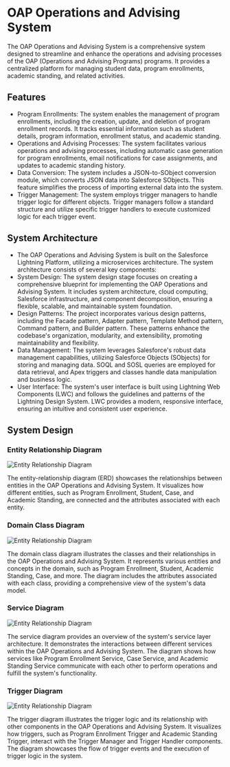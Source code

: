 # OAP Operations and Advising System
The OAP Operations and Advising System is a comprehensive system designed to streamline and enhance the operations and advising processes of the OAP (Operations and Advising Programs) programs. It provides a centralized platform for managing student data, program enrollments, academic standing, and related activities.

## Features
* Program Enrollments: The system enables the management of program enrollments, including the creation, update, and deletion of program enrollment records. It tracks essential information such as student details, program information, enrollment status, and academic standing.
* Operations and Advising Processes: The system facilitates various operations and advising processes, including automatic case generation for program enrollments, email notifications for case assignments, and updates to academic standing history.
* Data Conversion: The system includes a JSON-to-SObject conversion module, which converts JSON data into Salesforce SObjects. This feature simplifies the process of importing external data into the system.
* Trigger Management: The system employs trigger managers to handle trigger logic for different objects. Trigger managers follow a standard structure and utilize specific trigger handlers to execute customized logic for each trigger event.

## System Architecture
* The OAP Operations and Advising System is built on the Salesforce Lightning Platform, utilizing a microservices architecture. The system architecture consists of several key components:
* System Design: The system design stage focuses on creating a comprehensive blueprint for implementing the OAP Operations and Advising System. It includes system architecture, cloud computing, Salesforce infrastructure, and component decomposition, ensuring a flexible, scalable, and maintainable system foundation.
* Design Patterns: The project incorporates various design patterns, including the Facade pattern, Adapter pattern, Template Method pattern, Command pattern, and Builder pattern. These patterns enhance the codebase's organization, modularity, and extensibility, promoting maintainability and flexibility.
* Data Management: The system leverages Salesforce's robust data management capabilities, utilizing Salesforce Objects (SObjects) for storing and managing data. SOQL and SOSL queries are employed for data retrieval, and Apex triggers and classes handle data manipulation and business logic.
* User Interface: The system's user interface is built using Lightning Web Components (LWC) and follows the guidelines and patterns of the Lightning Design System. LWC provides a modern, responsive interface, ensuring an intuitive and consistent user experience.

## System Design
### Entity Relationship Diagram

<img src="docs/domain-class-diagram-with-attr.png" alt="Entity Relationship Diagram" />

The entity-relationship diagram (ERD) showcases the relationships between entities in the OAP Operations and Advising System. It visualizes how different entities, such as Program Enrollment, Student, Case, and Academic Standing, are connected and the attributes associated with each entity.

### Domain Class Diagram

<img src="docs/entity-relationship-diagram-with-attr.png" alt="Entity Relationship Diagram" />

The domain class diagram illustrates the classes and their relationships in the OAP Operations and Advising System. It represents various entities and concepts in the domain, such as Program Enrollment, Student, Academic Standing, Case, and more. The diagram includes the attributes associated with each class, providing a comprehensive view of the system's data model.

### Service Diagram

<img src="docs/service-diagram.png" alt="Entity Relationship Diagram" />

The service diagram provides an overview of the system's service layer architecture. It demonstrates the interactions between different services within the OAP Operations and Advising System. The diagram shows how services like Program Enrollment Service, Case Service, and Academic Standing Service communicate with each other to perform operations and fulfill the system's functionality.

### Trigger Diagram

<img src="docs/trigger-diagram.png" alt="Entity Relationship Diagram" />

The trigger diagram illustrates the trigger logic and its relationship with other components in the OAP Operations and Advising System. It visualizes how triggers, such as Program Enrollment Trigger and Academic Standing Trigger, interact with the Trigger Manager and Trigger Handler components. The diagram showcases the flow of trigger events and the execution of trigger logic in the system.